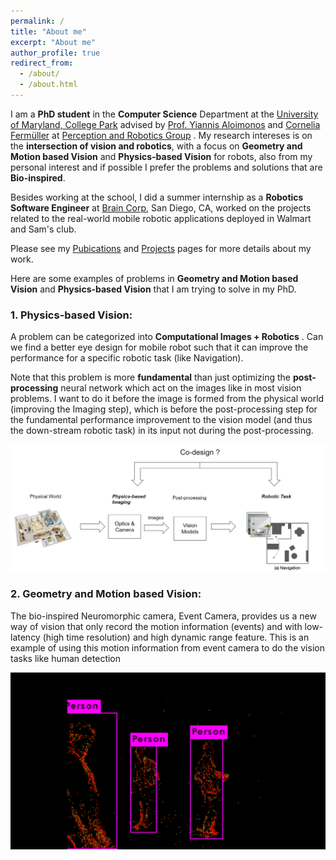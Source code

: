 ```yaml
---
permalink: /
title: "About me"
excerpt: "About me"
author_profile: true
redirect_from: 
  - /about/
  - /about.html
---
```


I am a **PhD student** in the **Computer Science** Department at the [University of Maryland, College Park](https://www.cs.umd.edu/) advised by [Prof. Yiannis Aloimonos](http://prg.cs.umd.edu/) and [Cornelia Fermüller](http://prg.cs.umd.edu/) at [Perception and Robotics Group](http://prg.cs.umd.edu/) . My research intereses is on the **intersection of vision and robotics**, with a focus on **Geometry and Motion based Vision** and **Physics-based Vision** for robots, also from my personal interest and if possible I prefer the problems and solutions that are **Bio-inspired**.  
 
 Besides working at the school, I did a summer internship as a **Robotics Software Engineer** at [Brain Corp](https://www.braincorp.com/), San Diego, CA, 
 worked on the projects related to the real-world mobile robotic applications deployed in Walmart and Sam's club. 
 
 Please see my [Pubications](https://codingrex.github.io/publications/) and [Projects](https://codingrex.github.io/projects/) pages for more details about my work. 


Here are some examples of problems in **Geometry and Motion based Vision** and **Physics-based Vision** that I am trying to solve in my PhD.

### 1. Physics-based Vision:
A problem can be categorized into **Computational Images + Robotics** . Can we find a better eye design for mobile robot such that it can
improve the performance for a specific robotic task (like Navigation).

Note that this problem is more **fundamental** than just optimizing the **post-processing** neural network which act on the images like in most vision problems.
I want to do it before the image is formed from the physical world (improving the Imaging step), which is before the post-processing
 step for the fundamental performance improvement to the vision model (and thus the down-stream robotic task) in its input not during the post-processing.

<img src="../images/optics_nav_codesign.PNG" width="780"/>


### 2. Geometry and Motion based Vision:
The bio-inspired Neuromorphic camera, Event Camera, provides us a new way of vision that only record the motion information (events) and with low-latency (high time resolution) and high dynamic range feature. 
This is an example of using this motion information from event camera to do the vision tasks like human detection  

<img src="../images/event_human.jpg" width="780"/>